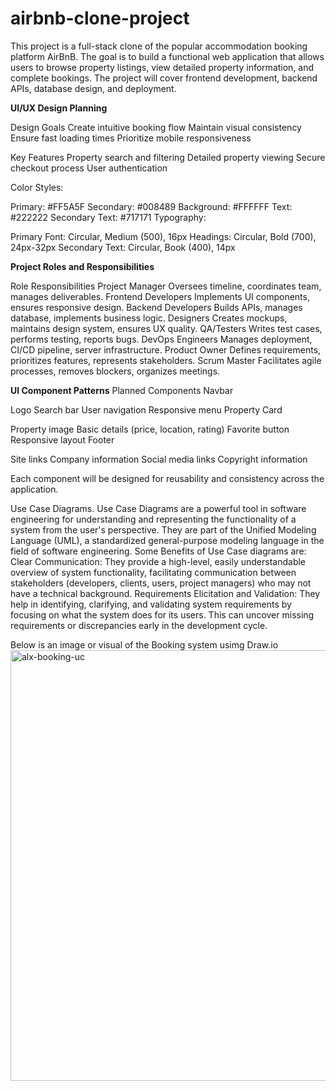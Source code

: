 # airbnb-clone-project

This project is a full-stack clone of the popular accommodation booking platform AirBnB. 
The goal is to build a functional web application that allows users to browse property listings, view detailed property information, and complete bookings. The project will cover frontend development, backend APIs, database design, and deployment.

**UI/UX Design Planning**

Design Goals
Create intuitive booking flow
Maintain visual consistency
Ensure fast loading times
Prioritize mobile responsiveness

Key Features
Property search and filtering
Detailed property viewing
Secure checkout process
User authentication

Color Styles:

Primary: #FF5A5F
Secondary: #008489
Background: #FFFFFF
Text: #222222
Secondary Text: #717171
Typography:

Primary Font: Circular, Medium (500), 16px
Headings: Circular, Bold (700), 24px-32px
Secondary Text: Circular, Book (400), 14px


**Project Roles and Responsibilities**


Role	Responsibilities
Project Manager	Oversees timeline, coordinates team, manages deliverables.
Frontend Developers	Implements UI components, ensures responsive design.
Backend Developers	Builds APIs, manages database, implements business logic.
Designers	Creates mockups, maintains design system, ensures UX quality.
QA/Testers	Writes test cases, performs testing, reports bugs.
DevOps Engineers	Manages deployment, CI/CD pipeline, server infrastructure.
Product Owner	Defines requirements, prioritizes features, represents stakeholders.
Scrum Master	Facilitates agile processes, removes blockers, organizes meetings.


**UI Component Patterns**
Planned Components
Navbar

Logo
Search bar
User navigation
Responsive menu
Property Card

Property image
Basic details (price, location, rating)
Favorite button
Responsive layout
Footer

Site links
Company information
Social media links
Copyright information


Each component will be designed for reusability and consistency across the application.


Use Case Diagrams.
Use Case Diagrams are a powerful tool in software engineering for understanding and representing the functionality of a system from the user's perspective. They are part of the Unified Modeling Language (UML), a standardized general-purpose modeling language in the field of software engineering.
Some Benefits of Use Case diagrams are: Clear Communication: They provide a high-level, easily understandable overview of system functionality, facilitating communication between stakeholders (developers, clients, users, project managers) who may not have a technical background.
Requirements Elicitation and Validation: They help in identifying, clarifying, and validating system requirements by focusing on what the system does for its users. This can uncover missing requirements or discrepancies early in the development cycle.

Below is an image or visual of the Booking system usimg Draw.io
<img width="689" alt="alx-booking-uc" src="https://github.com/user-attachments/assets/0ec885fe-8639-4b49-b2c1-d50552814445" />






















